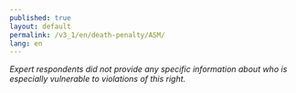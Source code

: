 ```yaml
---
published: true
layout: default
permalink: /v3_1/en/death-penalty/ASM/
lang: en
---
```

_Expert respondents did not provide any specific information about who is especially vulnerable to violations of this right._
